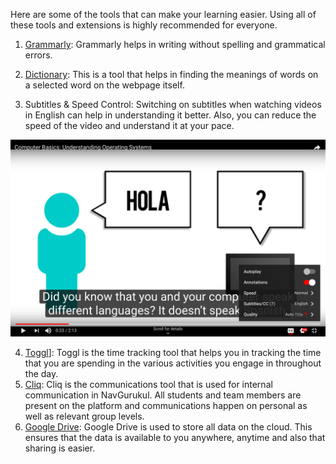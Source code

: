 Here are some of the tools that can make your learning easier. Using all of these tools and extensions is highly recommended for everyone.

1. [Grammarly](https://chrome.google.com/webstore/detail/grammarly-for-chrome/kbfnbcaeplbcioakkpcpgfkobkghlhen?hl=en): Grammarly helps in writing without spelling and grammatical errors.

2. [Dictionary](https://chrome.google.com/webstore/detail/google-dictionary-by-goog/mgijmajocgfcbeboacabfgobmjgjcoja?hl=en): This is a tool that helps in finding the meanings of words on a selected word on the webpage itself. 

3. Subtitles & Speed Control: Switching on subtitles when watching videos in English can help in understanding it better. Also, you can reduce the speed of the video and understand it at your pace.

![Subtitles and Speed](assets/subtitles.png)

4. [Toggl](https://toggl.com/)]: Toggl is the time tracking tool that helps you in tracking the time that you are spending in the various activities you engage in throughout the day.
5. [Cliq](https://cliq.zoho.com/): Cliq is the communications tool that is used for internal communication in NavGurukul. All students and team members are present on the platform and communications happen on personal as well as relevant group levels.
6. [Google Drive](https://www.google.com/drive/): Google Drive is used to store all data on the cloud. This ensures that the data is available to you anywhere, anytime and also that sharing is easier.

